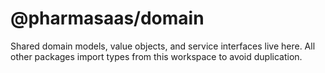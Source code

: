 # @pharmasaas/domain

Shared domain models, value objects, and service interfaces live here. All other packages import types from this workspace to avoid duplication.
